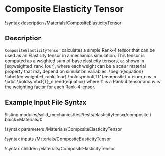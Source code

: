 # Composite Elasticity Tensor

!syntax description /Materials/CompositeElasticityTensor

## Description

`CompositeElasticityTensor` calculates a simple Rank-4 tensor that can be used as an Elasticity
tensor in a mechanics simulation.  This tensor is computed as a weighted sum of base elasticity
tensors, as shown in [eq:weighted_rank_four], where each weight can be a scalar material
property that may depend on simulation variables.
\begin{equation}
  \label{eq:weighted_rank_four}
  \boldsymbol{T}^{composite} = \sum_n w_n \cdot \boldsymbol{T}_n
\end{equation}
where $\boldsymbol{T}$ is a Rank-4 tensor and $w$ is the weighting factor for each Rank-4 tensor.

## Example Input File Syntax

!listing modules/solid_mechanics/test/tests/elasticitytensor/composite.i block=Materials/C

!syntax parameters /Materials/CompositeElasticityTensor

!syntax inputs /Materials/CompositeElasticityTensor

!syntax children /Materials/CompositeElasticityTensor
